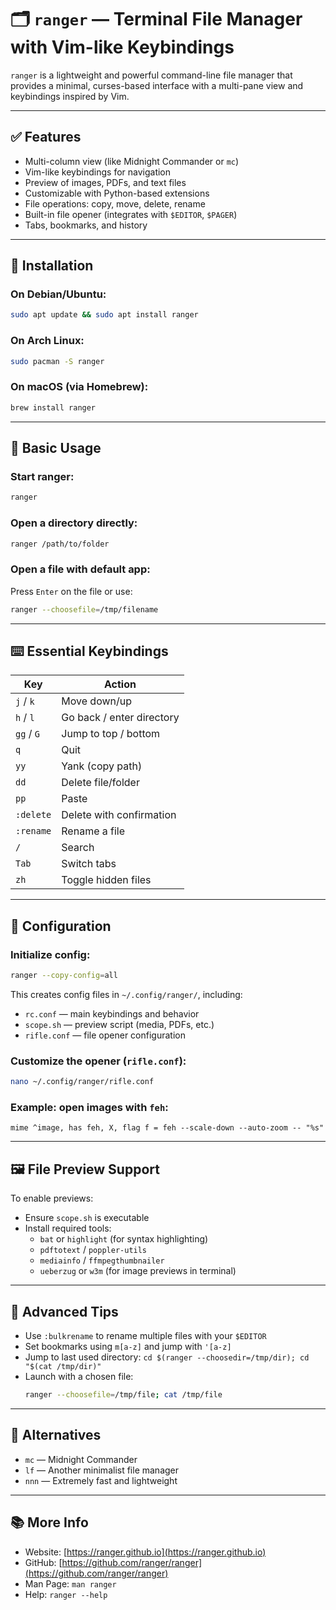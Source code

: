 # 🗂️ `ranger` — Terminal File Manager with Vim-like Keybindings

`ranger` is a lightweight and powerful command-line file manager that provides a minimal, curses-based interface with a multi-pane view and keybindings inspired by Vim.

---

## ✅ Features

- Multi-column view (like Midnight Commander or `mc`)  
- Vim-like keybindings for navigation  
- Preview of images, PDFs, and text files  
- Customizable with Python-based extensions  
- File operations: copy, move, delete, rename  
- Built-in file opener (integrates with `$EDITOR`, `$PAGER`)  
- Tabs, bookmarks, and history  

---

## 🔧 Installation

### On Debian/Ubuntu:
```bash
sudo apt update && sudo apt install ranger
```

### On Arch Linux:
```bash
sudo pacman -S ranger
```

### On macOS (via Homebrew):
```bash
brew install ranger
```

---

## 🚀 Basic Usage

### Start ranger:
```bash
ranger
```

### Open a directory directly:
```bash
ranger /path/to/folder
```

### Open a file with default app:
Press `Enter` on the file or use:
```bash
ranger --choosefile=/tmp/filename
```

---

## ⌨️ Essential Keybindings

| Key        | Action                         |
|------------|--------------------------------|
| `j` / `k`  | Move down/up                   |
| `h` / `l`  | Go back / enter directory      |
| `gg` / `G` | Jump to top / bottom           |
| `q`        | Quit                           |
| `yy`       | Yank (copy path)               |
| `dd`       | Delete file/folder             |
| `pp`       | Paste                          |
| `:delete`  | Delete with confirmation       |
| `:rename`  | Rename a file                  |
| `/`        | Search                         |
| `Tab`      | Switch tabs                    |
| `zh`       | Toggle hidden files            |

---

## 🧰 Configuration

### Initialize config:
```bash
ranger --copy-config=all
```
This creates config files in `~/.config/ranger/`, including:
- `rc.conf` — main keybindings and behavior
- `scope.sh` — preview script (media, PDFs, etc.)
- `rifle.conf` — file opener configuration

### Customize the opener (`rifle.conf`):
```bash
nano ~/.config/ranger/rifle.conf
```

### Example: open images with `feh`:
```
mime ^image, has feh, X, flag f = feh --scale-down --auto-zoom -- "%s"
```

---

## 🖼️ File Preview Support

To enable previews:
- Ensure `scope.sh` is executable  
- Install required tools:
  - `bat` or `highlight` (for syntax highlighting)
  - `pdftotext` / `poppler-utils`
  - `mediainfo` / `ffmpegthumbnailer`
  - `ueberzug` or `w3m` (for image previews in terminal)

---

## 🎯 Advanced Tips

- Use `:bulkrename` to rename multiple files with your `$EDITOR`  
- Set bookmarks using `m[a-z]` and jump with `'[a-z]`  
- Jump to last used directory: `cd $(ranger --choosedir=/tmp/dir); cd "$(cat /tmp/dir)"`  
- Launch with a chosen file:  
  ```bash
  ranger --choosefile=/tmp/file; cat /tmp/file
  ```

---

## 🧩 Alternatives

- `mc` — Midnight Commander  
- `lf` — Another minimalist file manager  
- `nnn` — Extremely fast and lightweight  

---

## 📚 More Info

- Website: [https://ranger.github.io](https://ranger.github.io)  
- GitHub: [https://github.com/ranger/ranger](https://github.com/ranger/ranger)  
- Man Page: `man ranger`  
- Help: `ranger --help`
